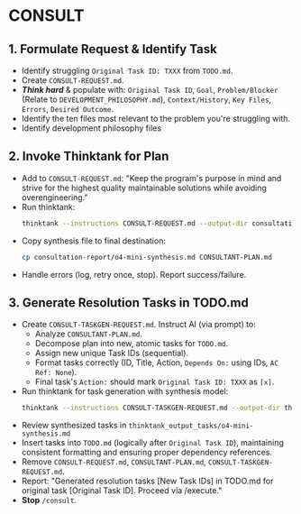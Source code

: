 # CONSULT

## 1. Formulate Request & Identify Task
- Identify struggling `Original Task ID: TXXX` from `TODO.md`.
- Create `CONSULT-REQUEST.md`.
- ***Think hard*** & populate with: `Original Task ID`, `Goal`, `Problem/Blocker` (Relate to `DEVELOPMENT_PHILOSOPHY.md`), `Context/History`, `Key Files`, `Errors`, `Desired Outcome`.
- Identify the ten files most relevant to the problem you're struggling with.
- Identify development philosophy files

## 2. Invoke Thinktank for Plan
- Add to `CONSULT-REQUEST.md`: "Keep the program's purpose in mind and strive for the highest quality maintainable solutions while avoiding overengineering."
- Run thinktank:
    ```bash
    thinktank --instructions CONSULT-REQUEST.md --output-dir consultation-report --synthesis-model o4-mini --model gemini-2.5-pro-preview-03-25 --model gpt-4.1 --model o4-mini --model openrouter/deepseek/deepseek-r1 [development philosophy files] [ten most relevant files]
    ```
- Copy synthesis file to final destination:
    ```bash
    cp consultation-report/o4-mini-synthesis.md CONSULTANT-PLAN.md
    ```
- Handle errors (log, retry once, stop). Report success/failure.

## 3. Generate Resolution Tasks in TODO.md
- Create `CONSULT-TASKGEN-REQUEST.md`. Instruct AI (via prompt) to:
    - Analyze `CONSULTANT-PLAN.md`.
    - Decompose plan into new, atomic tasks for `TODO.md`.
    - Assign new unique Task IDs (sequential).
    - Format tasks correctly (ID, Title, Action, `Depends On:` using IDs, `AC Ref: None`).
    - Final task's `Action:` should mark `Original Task ID: TXXX` as `[x]`.
- Run thinktank for task generation with synthesis model:
    ```bash
    thinktank --instructions CONSULT-TASKGEN-REQUEST.md --output-dir thinktank_output_tasks --synthesis-model o4-mini --model gemini-2.5-pro-preview-03-25 --model gpt-4.1 --model o4-mini --model openrouter/deepseek/deepseek-r1 [development philosophy files] CONSULTANT-PLAN.md
    ```
- Review synthesized tasks in `thinktank_output_tasks/o4-mini-synthesis.md`
- Insert tasks into `TODO.md` (logically after `Original Task ID`), maintaining consistent formatting and ensuring proper dependency references.
- Remove `CONSULT-REQUEST.md`, `CONSULTANT-PLAN.md`, `CONSULT-TASKGEN-REQUEST.md`.
- Report: "Generated resolution tasks [New Task IDs] in TODO.md for original task [Original Task ID]. Proceed via /execute."
- **Stop** `/consult`.

